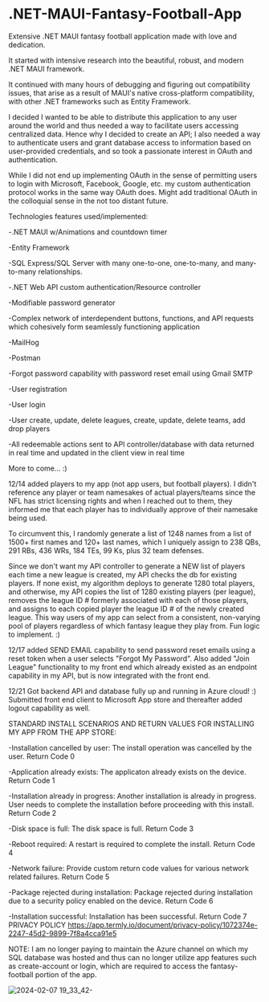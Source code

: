 # .NET-MAUI-Fantasy-Football-App

Extensive .NET MAUI fantasy football application made with love and dedication. 

It started with intensive research into the beautiful, robust, and modern .NET MAUI framework. 

It continued with many hours of debugging and figuring out compatibility issues, that arise as a result of MAUI's native cross-platform compatibility, with
other .NET frameworks such as Entity Framework. 

I decided I wanted to be able to distribute this application to any user around the world and thus needed a way
to facilitate users accessing centralized data. Hence why I decided to create an API; I also needed a way to authenticate users and grant database access to
information based on user-provided credentials, and so took a passionate interest in OAuth and authentication. 

While I did not end up implementing OAuth in the sense of permitting users to login with Microsoft, Facebook, Google, etc. my custom authentication protocol works in the same way OAuth does. Might add traditional OAuth in the colloquial sense in the not too distant future. 

Technologies features used/implemented: 

-.NET MAUI w/Animations and countdown timer

-Entity Framework

-SQL Express/SQL Server with many one-to-one, one-to-many, and many-to-many relationships.

-.NET Web API custom authentication/Resource controller

-Modifiable password generator

-Complex network of interdependent buttons, functions, and API requests which cohesively form seamlessly functioning application

-MailHog

-Postman

-Forgot password capability with password reset email using Gmail SMTP

-User registration

-User login

-User create, update, delete leagues, create, update, delete teams, add drop players

-All redeemable actions sent to API controller/database with data returned in real time and updated in the client view in real time

More to come... :)

12/14 added players to my app (not app users, but football players). I didn't reference any player or team namesakes of actual players/teams since the NFL has strict licensing rights and when I reached out to them, they informed me that each player has to individually approve of their namesake being used. 

To circumvent this, I randomly generate a list of 1248 names from a list of 1500+ first names and 120+ last names, which I uniquely assign to 238 QBs, 291 RBs, 436 WRs, 184 TEs, 99 Ks, plus 32 team defenses. 

Since we don't want my API controller to generate a NEW list of players each time a new league is created, my API checks the db for existing players. If none exist, my algorithm deploys to generate 1280 total players, and otherwise, my API copies the list of 1280 existing players (per league), removes the league ID # formerly associated with each of those players, and assigns to each copied player the league ID # of the newly created league. This way users of my app can select from a consistent, non-varying pool of players regardless of which fantasy league they play from. Fun logic to implement. :)

12/17 added SEND EMAIL capability to send password reset emails using a reset token when a user selects "Forgot My Password". Also added "Join League" functionality to my front end which already existed as an endpoint capability in my API, but is now integrated with the front end.


12/21 Got backend API and database fully up and running in Azure cloud! :) Submitted front end client to Microsoft App store and thereafter added logout capability as well.


STANDARD INSTALL SCENARIOS AND RETURN VALUES FOR INSTALLING MY APP FROM THE APP STORE:

-Installation cancelled by user: The install operation was cancelled by the user. Return Code 0

-Application already exists: The applicaton already exists on the device. Return Code 1

-Installation already in progress: Another installation is already in progress. User needs to complete the installation before proceeding with this install. Return Code 2

-Disk space is full: The disk space is full. Return Code 3

-Reboot required: A restart is required to complete the install. Return Code 4

-Network failure: Provide custom return code values for various network related failures. Return Code 5

-Package rejected during installation: Package rejected during installation due to a security policy enabled on the device. Return Code 6

-Installation successful: Installation has been successful. Return Code 7
PRIVACY POLICY
https://app.termly.io/document/privacy-policy/1072374e-2247-45d2-9899-7f8a4cca91e5

NOTE: I am no longer paying to maintain the Azure channel on which my SQL database was hosted and thus can no longer utilize app features such as create-account or login, which are required to access the fantasy-football portion of the app.

![2024-02-07 19_33_42-](https://github.com/danwiener/.NET-MAUI-Fantasy-Football-App/assets/111164839/a4672716-bbda-4b3c-bda7-c46a2fad9377)

